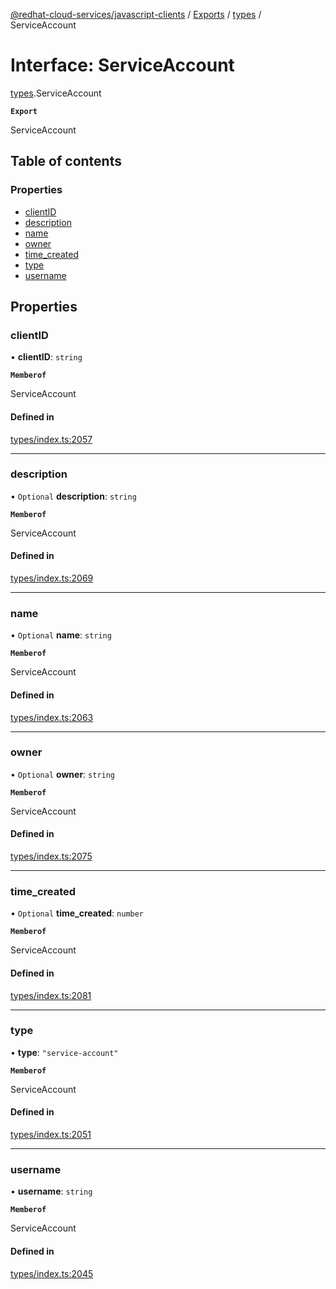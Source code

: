 [@redhat-cloud-services/javascript-clients](../README.md) / [Exports](../modules.md) / [types](../modules/types.md) / ServiceAccount

# Interface: ServiceAccount

[types](../modules/types.md).ServiceAccount

**`Export`**

ServiceAccount

## Table of contents

### Properties

- [clientID](types.ServiceAccount.md#clientid)
- [description](types.ServiceAccount.md#description)
- [name](types.ServiceAccount.md#name)
- [owner](types.ServiceAccount.md#owner)
- [time\_created](types.ServiceAccount.md#time_created)
- [type](types.ServiceAccount.md#type)
- [username](types.ServiceAccount.md#username)

## Properties

### clientID

• **clientID**: `string`

**`Memberof`**

ServiceAccount

#### Defined in

[types/index.ts:2057](https://github.com/RedHatInsights/javascript-clients/blob/main/packages/rbac/types/index.ts#L2057)

___

### description

• `Optional` **description**: `string`

**`Memberof`**

ServiceAccount

#### Defined in

[types/index.ts:2069](https://github.com/RedHatInsights/javascript-clients/blob/main/packages/rbac/types/index.ts#L2069)

___

### name

• `Optional` **name**: `string`

**`Memberof`**

ServiceAccount

#### Defined in

[types/index.ts:2063](https://github.com/RedHatInsights/javascript-clients/blob/main/packages/rbac/types/index.ts#L2063)

___

### owner

• `Optional` **owner**: `string`

**`Memberof`**

ServiceAccount

#### Defined in

[types/index.ts:2075](https://github.com/RedHatInsights/javascript-clients/blob/main/packages/rbac/types/index.ts#L2075)

___

### time\_created

• `Optional` **time\_created**: `number`

**`Memberof`**

ServiceAccount

#### Defined in

[types/index.ts:2081](https://github.com/RedHatInsights/javascript-clients/blob/main/packages/rbac/types/index.ts#L2081)

___

### type

• **type**: ``"service-account"``

**`Memberof`**

ServiceAccount

#### Defined in

[types/index.ts:2051](https://github.com/RedHatInsights/javascript-clients/blob/main/packages/rbac/types/index.ts#L2051)

___

### username

• **username**: `string`

**`Memberof`**

ServiceAccount

#### Defined in

[types/index.ts:2045](https://github.com/RedHatInsights/javascript-clients/blob/main/packages/rbac/types/index.ts#L2045)
